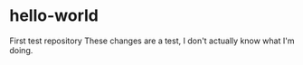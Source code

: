 # hello-world
First test repository
These changes are a test, I don't actually know what I'm doing.
